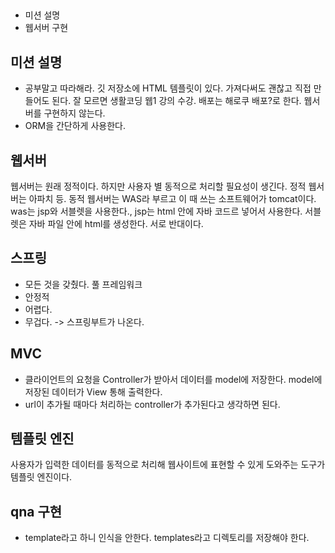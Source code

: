 ## 
- 미션 설명
- 웹서버 구현

## 미션 설명
- 공부말고 따라해라. 깃 저장소에 HTML 템플릿이 있다. 가져다써도 괜찮고 직접 만들어도 된다. 잘 모르면 생활코딩 웹1 강의 수강. 
배포는 해로쿠 배포?로 한다. 웹서버를 구현하지 않는다. 
- ORM을 간단하게 사용한다. 

## 웹서버
웹서버는 원래 정적이다. 하지만 사용자 별 동적으로 처리할 필요성이 생긴다. 정적 웹서버는 아파치 등. 동적 웹서버는 WAS라 부르고 이 때 쓰는 소프트웨어가 tomcat이다. was는 jsp와 서블렛을 사용한다., jsp는 html 안에 자바 코드르 넣어서 사용한다. 서블렛은 자바 파일 안에 html를 생성한다. 서로 반대이다. 

## 스프링
- 모든 것을 갖췄다. 풀 프레임워크
- 안정적 
- 어렵다.
- 무겁다. -> 스프링부트가 나온다. 

## MVC
- 클라이언트의 요청을 Controller가 받아서 데이터를 model에 저장한다. model에 저장된 데이터가 View 통해 출력한다. 
- url이 추가될 때마다 처리하는 controller가 추가된다고 생각하면 된다. 


## 템플릿 엔진 
사용자가 입력한 데이터를 동적으로 처리해 웹사이트에 표현할 수 있게 도와주는 도구가 템플릿 엔진이다.

## qna 구현
- template라고 하니 인식을 안한다. templates라고 디렉토리를 저장해야 한다. 